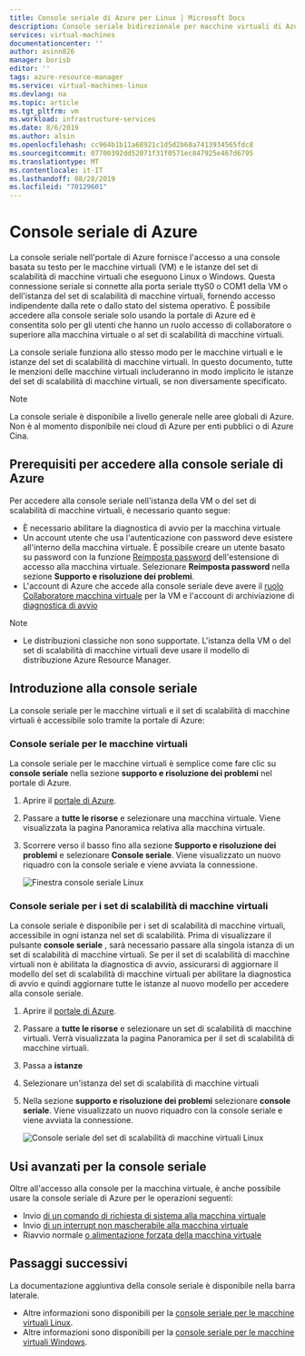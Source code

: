 ```yaml
---
title: Console seriale di Azure per Linux | Microsoft Docs
description: Console seriale bidirezionale per macchine virtuali di Azure e set di scalabilità di macchine virtuali.
services: virtual-machines
documentationcenter: ''
author: asinn826
manager: borisb
editor: ''
tags: azure-resource-manager
ms.service: virtual-machines-linux
ms.devlang: na
ms.topic: article
ms.tgt_pltfrm: vm
ms.workload: infrastructure-services
ms.date: 8/6/2019
ms.author: alsin
ms.openlocfilehash: cc964b1b11a68921c1d5d2b68a7413934565fdc8
ms.sourcegitcommit: 07700392dd52071f31f0571ec847925e467d6795
ms.translationtype: MT
ms.contentlocale: it-IT
ms.lasthandoff: 08/28/2019
ms.locfileid: "70129601"
---
```

# <a name="azure-serial-console"></a>Console seriale di Azure

La console seriale nell'portale di Azure fornisce l'accesso a una console basata su testo per le macchine virtuali (VM) e le istanze del set di scalabilità di macchine virtuali che eseguono Linux o Windows. Questa connessione seriale si connette alla porta seriale ttyS0 o COM1 della VM o dell'istanza del set di scalabilità di macchine virtuali, fornendo accesso indipendente dalla rete o dallo stato del sistema operativo. È possibile accedere alla console seriale solo usando la portale di Azure ed è consentita solo per gli utenti che hanno un ruolo accesso di collaboratore o superiore alla macchina virtuale o al set di scalabilità di macchine virtuali.

La console seriale funziona allo stesso modo per le macchine virtuali e le istanze del set di scalabilità di macchine virtuali. In questo documento, tutte le menzioni delle macchine virtuali includeranno in modo implicito le istanze del set di scalabilità di macchine virtuali, se non diversamente specificato.

> [!NOTE]
> La console seriale è disponibile a livello generale nelle aree globali di Azure. Non è al momento disponibile nei cloud di Azure per enti pubblici o di Azure Cina.

## <a name="prerequisites-to-access-the-azure-serial-console"></a>Prerequisiti per accedere alla console seriale di Azure
Per accedere alla console seriale nell'istanza della VM o del set di scalabilità di macchine virtuali, è necessario quanto segue:

- È necessario abilitare la diagnostica di avvio per la macchina virtuale
- Un account utente che usa l'autenticazione con password deve esistere all'interno della macchina virtuale. È possibile creare un utente basato su password con la funzione [Reimposta password](https://docs.microsoft.com/azure/virtual-machines/extensions/vmaccess#reset-password) dell'estensione di accesso alla macchina virtuale. Selezionare **Reimposta password** nella sezione **Supporto e risoluzione dei problemi**.
- L'account di Azure che accede alla console seriale deve avere il [ruolo Collaboratore macchina virtuale](../../role-based-access-control/built-in-roles.md#virtual-machine-contributor) per la VM e l'account di archiviazione di [diagnostica di avvio](boot-diagnostics.md)

> [!NOTE]
> - Le distribuzioni classiche non sono supportate. L'istanza della VM o del set di scalabilità di macchine virtuali deve usare il modello di distribuzione Azure Resource Manager.

## <a name="get-started-with-the-serial-console"></a>Introduzione alla console seriale
La console seriale per le macchine virtuali e il set di scalabilità di macchine virtuali è accessibile solo tramite la portale di Azure:

### <a name="serial-console-for-virtual-machines"></a>Console seriale per le macchine virtuali
La console seriale per le macchine virtuali è semplice come fare clic su **console seriale** nella sezione **supporto e risoluzione dei problemi** nel portale di Azure.
  1. Aprire il [portale di Azure](https://portal.azure.com).

  1. Passare a **tutte le risorse** e selezionare una macchina virtuale. Viene visualizzata la pagina Panoramica relativa alla macchina virtuale.

  1. Scorrere verso il basso fino alla sezione **Supporto e risoluzione dei problemi** e selezionare **Console seriale**. Viene visualizzato un nuovo riquadro con la console seriale e viene avviata la connessione.

     ![Finestra console seriale Linux](./media/virtual-machines-serial-console/virtual-machine-linux-serial-console-connect.gif)

### <a name="serial-console-for-virtual-machine-scale-sets"></a>Console seriale per i set di scalabilità di macchine virtuali
La console seriale è disponibile per i set di scalabilità di macchine virtuali, accessibile in ogni istanza nel set di scalabilità. Prima di visualizzare il pulsante **console seriale** , sarà necessario passare alla singola istanza di un set di scalabilità di macchine virtuali. Se per il set di scalabilità di macchine virtuali non è abilitata la diagnostica di avvio, assicurarsi di aggiornare il modello del set di scalabilità di macchine virtuali per abilitare la diagnostica di avvio e quindi aggiornare tutte le istanze al nuovo modello per accedere alla console seriale.
  1. Aprire il [portale di Azure](https://portal.azure.com).

  1. Passare a **tutte le risorse** e selezionare un set di scalabilità di macchine virtuali. Verrà visualizzata la pagina Panoramica per il set di scalabilità di macchine virtuali.

  1. Passa a **istanze**

  1. Selezionare un'istanza del set di scalabilità di macchine virtuali

  1. Nella sezione **supporto e risoluzione dei problemi** selezionare **console seriale**. Viene visualizzato un nuovo riquadro con la console seriale e viene avviata la connessione.

     ![Console seriale del set di scalabilità di macchine virtuali Linux](./media/virtual-machines-serial-console/vmss-start-console.gif)

## <a name="advanced-uses-for-serial-console"></a>Usi avanzati per la console seriale
Oltre all'accesso alla console per la macchina virtuale, è anche possibile usare la console seriale di Azure per le operazioni seguenti:
* Invio [di un comando di richiesta di sistema alla macchina virtuale](./serial-console-nmi-sysrq.md)
* Invio [di un interrupt non mascherabile alla macchina virtuale](./serial-console-nmi-sysrq.md)
* Riavvio normale [o alimentazione forzata della macchina virtuale](./serial-console-power-options.md)


## <a name="next-steps"></a>Passaggi successivi
La documentazione aggiuntiva della console seriale è disponibile nella barra laterale.
- Altre informazioni sono disponibili per la [console seriale per le macchine virtuali Linux](./serial-console-linux.md).
- Altre informazioni sono disponibili per la [console seriale per le macchine virtuali Windows](./serial-console-windows.md).
